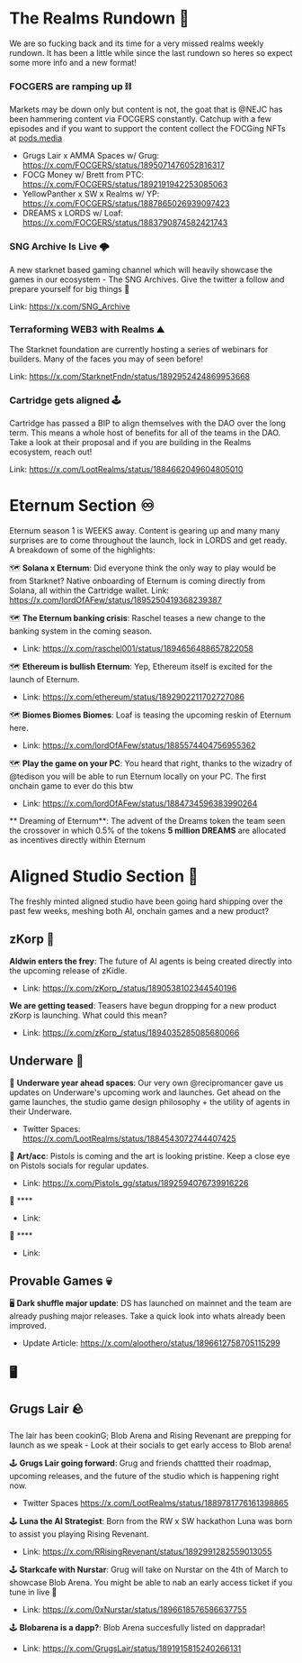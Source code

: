 # The Realms Rundown 🏃 
We are so fucking back and its time for a very missed realms weekly rundown. It has been a little while since the last rundown so heres so expect some more info and a new format! 
### FOCGERS are ramping up ⛓️
Markets may be down only but content is not, the goat that is @NEJC has been hammering content via FOCGERS constantly. Catchup with a few episodes and if you want to support the content collect the FOCGing NFTs at [pods.media](https://pods.media/focgers)
- Grugs Lair x AMMA Spaces w/ Grug: https://x.com/FOCGERS/status/1895071476052816317
- FOCG Money w/ Brett from PTC: https://x.com/FOCGERS/status/1892191942253085063
- YellowPanther x SW x Realms w/ YP: https://x.com/FOCGERS/status/1887865026939097423
- DREAMS x LORDS w/ Loaf: https://x.com/FOCGERS/status/1883790874582421743
### SNG Archive Is Live 🌩️ 
A new starknet based gaming channel which will heavily showcase the games in our ecosystem - The SNG Archives. Give the twitter a follow and prepare yourself for big things :eyes: 

Link: https://x.com/SNG_Archive
### Terraforming WEB3 with Realms ⛰️
The Starknet foundation are currently hosting a series of webinars for builders. Many of the faces you may of seen before! 

Link: https://x.com/StarknetFndn/status/1892952424869953668

### Cartridge gets aligned 🕹️
Cartridge has passed a BIP to align themselves with the DAO over the long term. This means a whole host of benefits for all of the teams in the DAO. Take a look at their proposal and if you are building in the Realms ecosystem, reach out!

Link: https://x.com/LootRealms/status/1884662049604805010
# Eternum Section ♾️
Eternum season 1 is WEEKS away. Content is gearing up and many many surprises are to come throughout the launch, lock in LORDS and get ready. A breakdown of some of the highlights:

🗺️ **Solana x Eternum**: Did everyone think the only way to play would be from Starknet? Native onboarding of Eternum is coming directly from Solana, all within the Cartridge wallet.
Link: https://x.com/lordOfAFew/status/1895250419368239387

🗺️ **The Eternum banking crisis**: Raschel teases a new change to the banking system in the coming season. 
- Link: https://x.com/raschel001/status/1894656488657822058

🗺️ **Ethereum is bullish Eternum**: Yep, Ethereum itself is excited for the launch of Eternum.
- Link: https://x.com/ethereum/status/1892902211702727086

🗺️ **Biomes Biomes Biomes**: Loaf is teasing the upcoming reskin of Eternum here.
- Link: https://x.com/lordOfAFew/status/1885574404756955362

🗺️ **Play the game on your PC**: You heard that right, thanks to the wizadry of @tedison you will be able to run Eternum locally on your PC. The first onchain game to ever do this btw 
- Link: https://x.com/lordOfAFew/status/1884734596383990264

** Dreaming of Eternum**: The advent of the Dreams token the team seen the crossover in which 0.5% of the tokens **5 million DREAMS** are allocated as incentives directly within Eternum  
# Aligned Studio Section :straight_ruler: 
The freshly minted aligned studio have been going hard shipping over the past few weeks, meshing both AI, onchain games and a new product? 
## zKorp :robot: 
**Aldwin enters the frey**: The future of AI agents is being created directly into the upcoming release of zKidle.
- Link: https://x.com/zKorp_/status/1890538102344540196

**We are getting teased**: Teasers have begun dropping for a new product zKorp is launching. What could this mean? 
- Link: https://x.com/zKorp_/status/1894035285085680066

## Underware 🦑 
🔫 **Underware year ahead spaces**: Our very own @recipromancer gave us updates on Underware's upcoming work and launches. Get ahead on the game launches, the studio game design philosophy + the utility of agents in their Underware.
- Twitter Spaces: https://x.com/LootRealms/status/1884543072744407425

🔫 **Art/acc**: Pistols is coming and the art is looking pristine. Keep a close eye on Pistols socials for regular updates.
- Link: https://x.com/Pistols_gg/status/1892594076739916226

🔫 ****
- Link:

🔫 ****
- Link:

## Provable Games 💀
🖥️ **Dark shuffle major update**: DS has launched on mainnet and the team are already pushing major releases. Take a quick look into whats already been improved.
- Update Article: https://x.com/aloothero/status/1896612758705115299

🖥️
-

## Grugs Lair 🪨
The lair has been cookinG; Blob Arena and Rising Revenant are prepping for launch as we speak - Look at their socials to get early access to Blob arena!

🕹️ **Grugs Lair going forward**: Grug and friends chattted their roadmap, upcoming releases, and the future of the studio which is happening right now.
- Twitter Spaces https://x.com/LootRealms/status/1889781776161398865

🕹️ **Luna the AI Strategist**: Born from the RW x SW hackathon Luna was born to assist you playing Rising Revenant.
- Link: https://x.com/RRisingRevenant/status/1892991282559013055

🕹️ **Starkcafe with Nurstar**: Grug will take on Nurstar on the 4th of March to showcase Blob Arena. You might be able to nab an early access ticket if you tune in live 👀
- Link: https://x.com/0xNurstar/status/1896618576586637755

🕹️ **Blobarena is a dapp?**: Blob Arena succesfully listed on dappradar! 
- Link: https://x.com/GrugsLair/status/1891915815240266131
